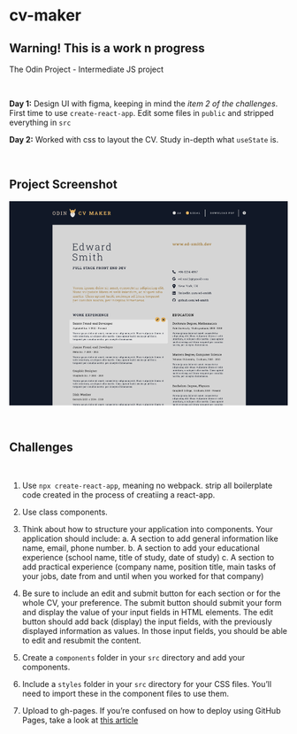 # cv-maker

## Warning! This is a work n progress

The Odin Project - Intermediate JS project

</br>

**Day 1:** Design UI with figma, keeping in mind the _item 2 of the challenges_. First time to use `create-react-app`. Edit some files in `public` and stripped everything in `src`

**Day 2:** Worked with css to layout the CV. Study in-depth what `useState` is.

</br>

## Project Screenshot

![Screenshot](https://github.com/hello-damiro/cv-maker/blob/main/src/assets/images/screenshot.png?raw=true)

</br>

## Challenges

</br>

1. Use `npx create-react-app`, meaning no webpack. strip all boilerplate code created in the process of creatiing a react-app.

2. Use class components.

3. Think about how to structure your application into components. Your application should include:
   a. A section to add general information like name, email, phone number.
   b. A section to add your educational experience (school name, title of study, date of study)
   c. A section to add practical experience (company name, position title, main tasks of your jobs, date from and until when you worked for that company)

4. Be sure to include an edit and submit button for each section or for the whole CV, your preference. The submit button should submit your form and display the value of your input fields in HTML elements. The edit button should add back (display) the input fields, with the previously displayed information as values. In those input fields, you should be able to edit and resubmit the content.

5. Create a `components` folder in your `src` directory and add your components.

6. Include a `styles` folder in your `src` directory for your CSS files. You’ll need to import these in the component files to use them.

7. Upload to gh-pages. If you’re confused on how to deploy using GitHub Pages, take a look at [this article](https://blog.usejournal.com/how-to-deploy-your-react-app-into-github-pages-b2c96292b18e)
